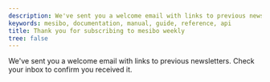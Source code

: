 ```yaml
---
description: We've sent you a welcome email with links to previous newsletters.
keywords: mesibo, documentation, manual, guide, reference, api
title: Thank you for subscribing to mesibo weekly
tree: false
---
```


We've sent you a welcome email with links to previous newsletters.
Check your inbox to confirm you received it.
